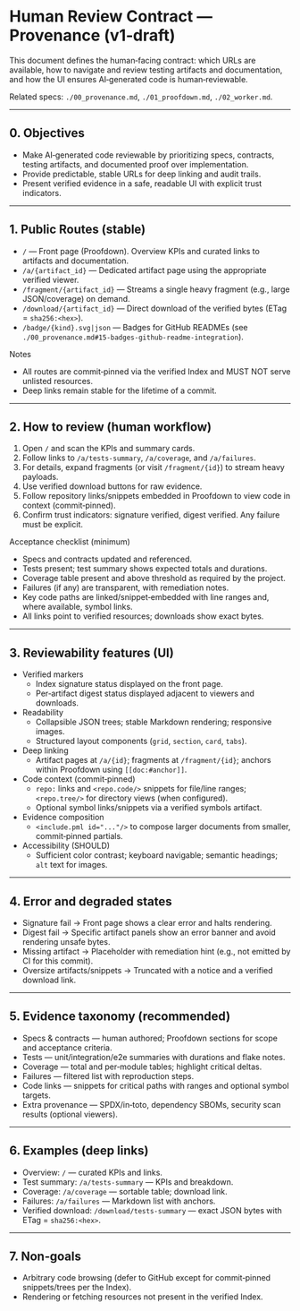 # Human Review Contract — Provenance (v1‑draft)

This document defines the human‑facing contract: which URLs are available, how to navigate and review testing artifacts and documentation, and how the UI ensures AI‑generated code is human‑reviewable.

Related specs: `./00_provenance.md`, `./01_proofdown.md`, `./02_worker.md`.

---

## 0. Objectives

- Make AI‑generated code reviewable by prioritizing specs, contracts, testing artifacts, and documented proof over implementation.
- Provide predictable, stable URLs for deep linking and audit trails.
- Present verified evidence in a safe, readable UI with explicit trust indicators.

---

## 1. Public Routes (stable)

- `/` — Front page (Proofdown). Overview KPIs and curated links to artifacts and documentation.
- `/a/{artifact_id}` — Dedicated artifact page using the appropriate verified viewer.
- `/fragment/{artifact_id}` — Streams a single heavy fragment (e.g., large JSON/coverage) on demand.
- `/download/{artifact_id}` — Direct download of the verified bytes (ETag = `sha256:<hex>`).
- `/badge/{kind}.svg|json` — Badges for GitHub READMEs (see `./00_provenance.md#15-badges-github-readme-integration`).

Notes
- All routes are commit‑pinned via the verified Index and MUST NOT serve unlisted resources.
- Deep links remain stable for the lifetime of a commit.

---

## 2. How to review (human workflow)

1) Open `/` and scan the KPIs and summary cards.
2) Follow links to `/a/tests-summary`, `/a/coverage`, and `/a/failures`.
3) For details, expand fragments (or visit `/fragment/{id}`) to stream heavy payloads.
4) Use verified download buttons for raw evidence.
5) Follow repository links/snippets embedded in Proofdown to view code in context (commit‑pinned).
6) Confirm trust indicators: signature verified, digest verified. Any failure must be explicit.

Acceptance checklist (minimum)
- Specs and contracts updated and referenced.
- Tests present; test summary shows expected totals and durations.
- Coverage table present and above threshold as required by the project.
- Failures (if any) are transparent, with remediation notes.
- Key code paths are linked/snippet‑embedded with line ranges and, where available, symbol links.
- All links point to verified resources; downloads show exact bytes.

---

## 3. Reviewability features (UI)

- Verified markers
  - Index signature status displayed on the front page.
  - Per‑artifact digest status displayed adjacent to viewers and downloads.
- Readability
  - Collapsible JSON trees; stable Markdown rendering; responsive images.
  - Structured layout components (`grid`, `section`, `card`, `tabs`).
- Deep linking
  - Artifact pages at `/a/{id}`; fragments at `/fragment/{id}`; anchors within Proofdown using `[[doc:#anchor]]`.
- Code context (commit‑pinned)
  - `repo:` links and `<repo.code/>` snippets for file/line ranges; `<repo.tree/>` for directory views (when configured).
  - Optional symbol links/snippets via a verified symbols artifact.
- Evidence composition
  - `<include.pml id="..."/>` to compose larger documents from smaller, commit‑pinned partials.
- Accessibility (SHOULD)
  - Sufficient color contrast; keyboard navigable; semantic headings; `alt` text for images.

---

## 4. Error and degraded states

- Signature fail → Front page shows a clear error and halts rendering.
- Digest fail → Specific artifact panels show an error banner and avoid rendering unsafe bytes.
- Missing artifact → Placeholder with remediation hint (e.g., not emitted by CI for this commit).
- Oversize artifacts/snippets → Truncated with a notice and a verified download link.

---

## 5. Evidence taxonomy (recommended)

- Specs & contracts — human authored; Proofdown sections for scope and acceptance criteria.
- Tests — unit/integration/e2e summaries with durations and flake notes.
- Coverage — total and per‑module tables; highlight critical deltas.
- Failures — filtered list with reproduction steps.
- Code links — snippets for critical paths with ranges and optional symbol targets.
- Extra provenance — SPDX/in‑toto, dependency SBOMs, security scan results (optional viewers).

---

## 6. Examples (deep links)

- Overview: `/` — curated KPIs and links.
- Test summary: `/a/tests-summary` — KPIs and breakdown.
- Coverage: `/a/coverage` — sortable table; download link.
- Failures: `/a/failures` — Markdown list with anchors.
- Verified download: `/download/tests-summary` — exact JSON bytes with ETag = `sha256:<hex>`.

---

## 7. Non‑goals

- Arbitrary code browsing (defer to GitHub except for commit‑pinned snippets/trees per the Index).
- Rendering or fetching resources not present in the verified Index.
